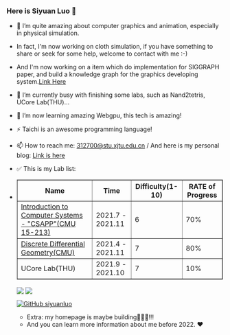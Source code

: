 ### Here is Siyuan Luo 👋
<!--
**siyuanluo/siyuanluo** is a ✨ _special_ ✨ repository because its `README.md` (this file) appears on your GitHub profile.

Here are some ideas to get you started:

- 👯 I’m looking to collaborate on ...
- 💬 Ask me about ...

- 😄 Pronouns: ...
-->

- 🔭 I’m quite amazing about computer graphics and animation, especially in physical simulation.
- In fact, I'm now working on cloth simulation, if you have something to share or seek for some help, welcome to contact with me :-)
- And I'm now working on a item which do implementation for SIGGRAPH paper, and build a knowledge graph for the graphics developing system.[Link Here](https://github.com/GraphicsIndex)

- 🌱 I’m currently busy with finishing some labs, such as Nand2tetris, UCore Lab(THU)...
- 🤔 I’m now learning amazing Webgpu, this tech is amazing! 
- ⚡ Taichi is an awesome programming language!
- 📫 How to reach me: 312700@stu.xjtu.edu.cn / And here is my personal blog: [Link is here](http://120.79.138.174:8080/)
- ✅ This is my Lab list:
- <table border="1">
    <tr>
        <th>Name</th>
        <th>Time</th>
        <th>Difficulty(1-10)</th>
        <th>RATE of Progress</th>
    </tr>
    <tr>
        <td><a href="http://csapp.cs.cmu.edu/">Introduction to Computer Systems - "CSAPP"(CMU 15-213)</a></td>
        <td>2021.7 - 2021.11 </td>
        <td>6</td>
        <td>70%</td>
    </tr>
    <tr>
        <td><a href="https://brickisland.net/DDGSpring2021/course-description/">Discrete Differential Geometry(CMU)</a></td>
        <td>2021.4 - 2021.11</td>
        <td>7</td>
        <td>80%</td>
    </tr>    
    <tr>
        <td>UCore Lab(THU)</a></td>
        <td>2021.9 - 2021.10</td>
        <td>7</td>
        <td>10%</td>
    </tr> 
      
</table>
<p>
<img align="center" src="https://github-readme-stats.vercel.app/api?username=siyuanluo&show_icons=true&theme=radical"/>
<img align="center" src="https://github-readme-stats.vercel.app/api/top-langs/?username=siyuanluo&theme=radical&layout=compact" />
</p>

[![GitHub siyuanluo](https://img.shields.io/github/followers/siyuanluo?label=follower%20github&style=flat-square)](https://github.com/siyuanluo)

- Extra: my homepage is maybe building🔨🔨🔨!!! 
- And you can learn more information about me before 2022. ❤️
